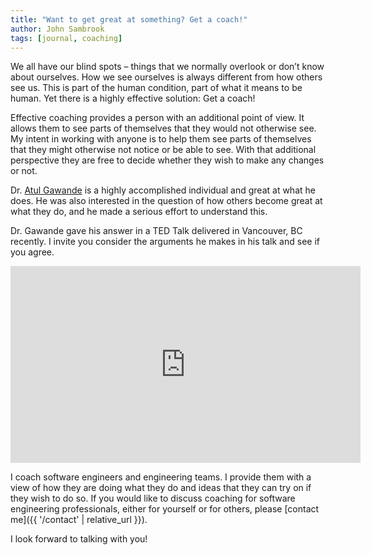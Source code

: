 ```yaml
---
title: "Want to get great at something? Get a coach!"
author: John Sambrook
tags: [journal, coaching]
---
```


We all have our blind spots – things that we normally overlook or don’t know about ourselves. How we see ourselves is always different from how others see us. This is part of the human condition, part of what it means to be human. Yet there is a highly effective solution: Get a coach!

Effective coaching provides a person with an additional point of view. It allows them to see parts of themselves that they would not otherwise see. My intent in working with anyone is to help them see parts of themselves that they might otherwise not notice or be able to see. With that additional perspective they are free to decide whether they wish to make any changes or not.

Dr. [Atul Gawande](http://atulgawande.com/) is a highly accomplished individual and great at what he does. He was also interested in the question of how others become great at what they do, and he made a serious effort to understand this.

Dr. Gawande gave his answer in a TED Talk delivered in Vancouver, BC recently. I invite you consider the arguments he makes in his talk and see if you agree.

<div class="center">
  <iframe width="560" height="315" src="https://www.youtube.com/embed/oHDq1PcYkT4" title="YouTube video player" frameborder="0" allow="accelerometer; autoplay; clipboard-write; encrypted-media; gyroscope; picture-in-picture; web-share" allowfullscreen></iframe>
</div>

I coach software engineers and engineering teams. I provide them with a view of how they are doing what they do and ideas that they can try on if they wish to do so. If you would like to discuss coaching for software engineering professionals, either for yourself or for others, please [contact me]({{ '/contact' | relative_url }}).

I look forward to talking with you!